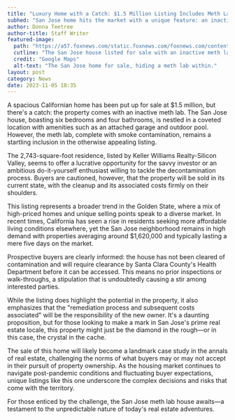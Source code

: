 ```yaml
---
title: "Luxury Home with a Catch: $1.5 Million Listing Includes Meth Lab"
subhed: "San Jose home hits the market with a unique feature: an inactive meth lab on the premises."
author: Donna Teetree
author-title: Staff Writer
featured-image: 
  path: "https://a57.foxnews.com/static.foxnews.com/foxnews.com/content/uploads/2023/11/720/405/sanjosehouse.png?ve=1&tl=1"
  cutline: "The San Jose house listed for sale with an inactive meth lab contamination."
  credit: "Google Maps"
  alt-text: "The San Jose home for sale, hiding a meth lab within."
layout: post
category: News
date: 2023-11-05 18:35
---
```


A spacious Californian home has been put up for sale at $1.5 million, but there's a catch: the property comes with an inactive meth lab. The San Jose house, boasting six bedrooms and four bathrooms, is nestled in a coveted location with amenities such as an attached garage and outdoor pool. However, the meth lab, complete with smoke contamination, remains a startling inclusion in the otherwise appealing listing.

The 2,743-square-foot residence, listed by Keller Williams Realty-Silicon Valley, seems to offer a lucrative opportunity for the savvy investor or an ambitious do-it-yourself enthusiast willing to tackle the decontamination process. Buyers are cautioned, however, that the property will be sold in its current state, with the cleanup and its associated costs firmly on their shoulders.

This listing represents a broader trend in the Golden State, where a mix of high-priced homes and unique selling points speak to a diverse market. In recent times, California has seen a rise in residents seeking more affordable living conditions elsewhere, yet the San Jose neighborhood remains in high demand with properties averaging around $1,620,000 and typically lasting a mere five days on the market.

Prospective buyers are clearly informed: the house has not been cleared of contamination and will require clearance by Santa Clara County's Health Department before it can be accessed. This means no prior inspections or walk-throughs, a stipulation that is undoubtedly causing a stir among interested parties.

While the listing does highlight the potential in the property, it also emphasizes that the "remediation process and subsequent costs associated" will be the responsibility of the new owner. It's a daunting proposition, but for those looking to make a mark in San Jose's prime real estate locale, this property might just be the diamond in the rough—or in this case, the crystal in the cache.

The sale of this home will likely become a landmark case study in the annals of real estate, challenging the norms of what buyers may or may not accept in their pursuit of property ownership. As the housing market continues to navigate post-pandemic conditions and fluctuating buyer expectations, unique listings like this one underscore the complex decisions and risks that come with the territory.

For those enticed by the challenge, the San Jose meth lab house awaits—a testament to the unpredictable nature of today's real estate adventures.
